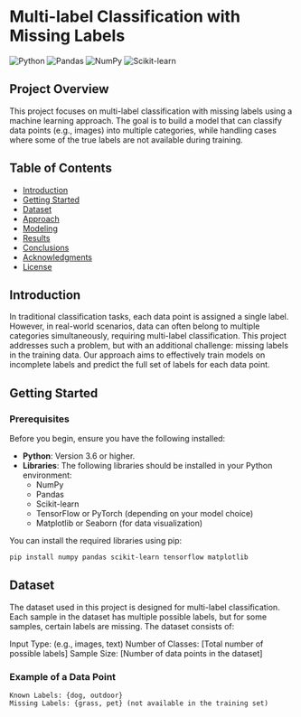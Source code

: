 # Multi-label Classification with Missing Labels

![Python](https://img.shields.io/badge/Python-3.9-blue.svg)
![Pandas](https://img.shields.io/badge/Pandas-1.3.0-blue.svg)
![NumPy](https://img.shields.io/badge/NumPy-1.21.0-blue.svg)
![Scikit-learn](https://img.shields.io/badge/Scikit-learn-0.24.0-blue.svg)

## Project Overview
This project focuses on multi-label classification with missing labels using a machine learning approach. The goal is to build a model that can classify data points (e.g., images) into multiple categories, while handling cases where some of the true labels are not available during training.

## Table of Contents

- [Introduction](#introduction)
- [Getting Started](#getting-started)
- [Dataset](#data)
- [Approach](#approach)
- [Modeling](#modeling)
- [Results](#results)
- [Conclusions](#conclusions)
- [Acknowledgments](#acknowledgments)
- [License](#license)

## Introduction

In traditional classification tasks, each data point is assigned a single label. However, in real-world scenarios, data can often belong to multiple categories simultaneously, requiring multi-label classification. This project addresses such a problem, but with an additional challenge: missing labels in the training data.
Our approach aims to effectively train models on incomplete labels and predict the full set of labels for each data point.

## Getting Started 
### Prerequisites

Before you begin, ensure you have the following installed:

- **Python**: Version 3.6 or higher.
- **Libraries**: The following libraries should be installed in your Python environment:
  - NumPy
  - Pandas
  - Scikit-learn
  - TensorFlow or PyTorch (depending on your model choice)
  - Matplotlib or Seaborn (for data visualization)

You can install the required libraries using pip:

```bash
pip install numpy pandas scikit-learn tensorflow matplotlib
```

## Dataset

The dataset used in this project is designed for multi-label classification. Each sample in the dataset has multiple possible labels, but for some samples, certain labels are missing. The dataset consists of:

Input Type: (e.g., images, text)
Number of Classes: [Total number of possible labels]
Sample Size: [Number of data points in the dataset]

### Example of a Data Point 

```Data Point: Image1
Known Labels: {dog, outdoor}
Missing Labels: {grass, pet} (not available in the training set)
```

